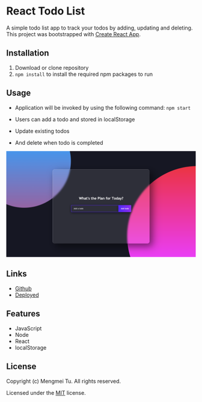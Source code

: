 # React Todo List

A simple todo list app to track your todos by adding, updating and deleting. This project was bootstrapped with [Create React App](https://github.com/facebook/create-react-app).

## Installation

1. Download or clone repository
2. `npm install` to install the required npm packages to run

## Usage

* Application will be invoked by using the following command:
    `npm start`

* Users can add a todo and stored in localStorage

* Update existing todos

* And delete when todo is completed

![Screenshot of Todo List](public/react-todo-list-screenshot.png)

## Links

* [Github](https://github.com/mmeii/react-todo-list)
* [Deployed](https://iammei.com/react-todo-list/)

## Features

* JavaScript
* Node
* React
* localStorage

## License

  Copyright (c) Mengmei Tu. All rights reserved.
  
  Licensed under the [MIT](LICENSE) license.
